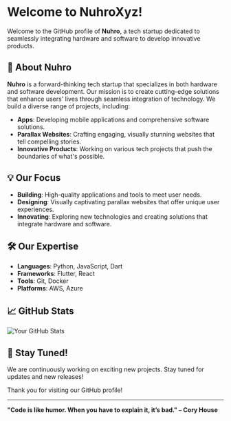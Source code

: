 # Welcome to NuhroXyz!

Welcome to the GitHub profile of **Nuhro**, a tech startup dedicated to seamlessly integrating hardware and software to develop innovative products.

## 🚀 About Nuhro

**Nuhro** is a forward-thinking tech startup that specializes in both hardware and software development. Our mission is to create cutting-edge solutions that enhance users' lives through seamless integration of technology. We build a diverse range of projects, including:

- **Apps**: Developing mobile applications and comprehensive software solutions.
- **Parallax Websites**: Crafting engaging, visually stunning websites that tell compelling stories.
- **Innovative Products**: Working on various tech projects that push the boundaries of what's possible.

## 💡 Our Focus

- **Building**: High-quality applications and tools to meet user needs.
- **Designing**: Visually captivating parallax websites that offer unique user experiences.
- **Innovating**: Exploring new technologies and creating solutions that integrate hardware and software.

## 🛠️ Our Expertise

- **Languages**: Python, JavaScript, Dart
- **Frameworks**: Flutter, React
- **Tools**: Git, Docker
- **Platforms**: AWS, Azure

## 📈 GitHub Stats

![Your GitHub Stats](https://github-readme-stats.vercel.app/api?username=NuhroXyz&show_icons=true&hide_title=false&count_private=true&hide=prs&theme=dark)

## 📜 Stay Tuned!

We are continuously working on exciting new projects. Stay tuned for updates and new releases!

Thank you for visiting our GitHub profile!

---


**"Code is like humor. When you have to explain it, it’s bad." – Cory House**
